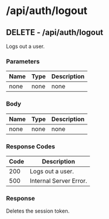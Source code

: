 # /api/auth/logout

## DELETE - /api/auth/logout

Logs out a user.

### Parameters

| Name | Type | Description |
|------|------|-------------|
| none | none | none        |

### Body

| Name | Type | Description |
|------|------|-------------|
| none | none | none        |

### Response Codes

| Code | Description            |
|------|------------------------|
| 200  | Logs out a user.       |
| 500  | Internal Server Error. |

### Response

Deletes the session token.